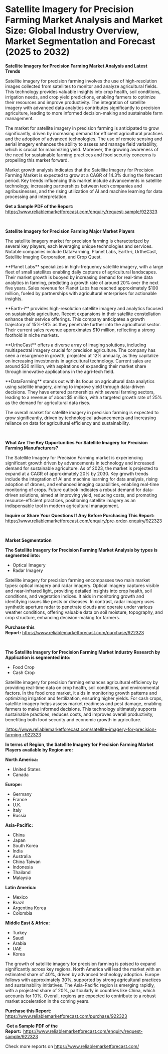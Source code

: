 <p><h1>Satellite Imagery for Precision Farming Market Analysis and Market Size: Global Industry Overview, Market Segmentation and Forecast (2025 to 2032)</h1></p><p><strong>Satellite Imagery for Precision Farming Market Analysis and Latest Trends</strong></p>
<p><p>Satellite imagery for precision farming involves the use of high-resolution images collected from satellites to monitor and analyze agricultural fields. This technology provides valuable insights into crop health, soil conditions, irrigation needs, and crop yield predictions, enabling farmers to optimize their resources and improve productivity. The integration of satellite imagery with advanced data analytics contributes significantly to precision agriculture, leading to more informed decision-making and sustainable farm management.</p><p>The market for satellite imagery in precision farming is anticipated to grow significantly, driven by increasing demand for efficient agricultural practices and the adoption of advanced technologies. The use of remote sensing and aerial imagery enhances the ability to assess and manage field variability, which is crucial for maximizing yield. Moreover, the growing awareness of the need for sustainable farming practices and food security concerns is propelling this market forward.</p><p>Market growth analysis indicates that the Satellite Imagery for Precision Farming Market is expected to grow at a CAGR of 14.3% during the forecast period. Key trends influencing this market include advancements in satellite technology, increasing partnerships between tech companies and agribusinesses, and the rising utilization of AI and machine learning for data processing and interpretation.</p></p>
<p><strong>Get a Sample PDF of the Report:&nbsp;</strong> <a href="https://www.reliablemarketforecast.com/enquiry/request-sample/922323?utm_campaign=2750&utm_medium=2&utm_source=Github&utm_content=ia&utm_term=07032025&utm_id=satellite-imagery-for-precision-farming">https://www.reliablemarketforecast.com/enquiry/request-sample/922323</a></p>
<p>&nbsp;</p>
<p><strong>Satellite Imagery for Precision Farming Major Market Players</strong></p>
<p><p>The satellite imagery market for precision farming is characterized by several key players, each leveraging unique technologies and services. Notable companies include DataFarming, Planet Labs, Earth-i, UrtheCast, Satellite Imaging Corporation, and Crop Quest.</p><p>**Planet Labs** specializes in high-frequency satellite imagery, with a large fleet of small satellites enabling daily captures of agricultural landscapes. Their market growth is buoyed by increasing demand for real-time data analytics in farming, predicting a growth rate of around 20% over the next five years. Sales revenue for Planet Labs has reached approximately $100 million, fueled by partnerships with agricultural enterprises for actionable insights.</p><p>**Earth-i** provides high-resolution satellite imagery and analytics focused on sustainable agriculture. Recent expansions in their satellite constellation enhance their service offerings. This company anticipates a growth trajectory of 15%-18% as they penetrate further into the agricultural sector. Their current sales revenue approximates $10 million, reflecting a strong foothold in niche markets.</p><p>**UrtheCast** offers a diverse array of imaging solutions, including multispectral imagery crucial for precision agriculture. The company has seen a resurgence in growth, projected at 12% annually, as they capitalize on increasing investments in agricultural technology. Current sales are around $30 million, with aspirations of expanding their market share through innovative applications in the agri-tech field.</p><p>**DataFarming** stands out with its focus on agricultural data analytics using satellite imagery, aiming to improve yield through data-driven decisions. They have entered partnerships with several farming sectors, leading to a revenue of about $5 million, with a targeted growth rate of 25% as the demand for agricultural data rises.</p><p>The overall market for satellite imagery in precision farming is expected to grow significantly, driven by technological advancements and increasing reliance on data for agricultural efficiency and sustainability.</p></p>
<p>&nbsp;</p>
<p><strong>What Are The Key Opportunities For Satellite Imagery for Precision Farming Manufacturers?</strong></p>
<p><p>The Satellite Imagery for Precision Farming market is experiencing significant growth driven by advancements in technology and increased demand for sustainable agriculture. As of 2023, the market is projected to expand at a CAGR of approximately 20% by 2030. Key growth trends include the integration of AI and machine learning for data analysis, rising adoption of drones, and enhanced imaging capabilities, enabling real-time monitoring of crops. Future outlook indicates a robust demand for data-driven solutions, aimed at improving yield, reducing costs, and promoting resource-efficient practices, positioning satellite imagery as an indispensable tool in modern agricultural management.</p></p>
<p><strong>Inquire or Share Your Questions If Any Before Purchasing This Report:</strong> <a href="https://www.reliablemarketforecast.com/enquiry/pre-order-enquiry/922323?utm_campaign=2750&utm_medium=2&utm_source=Github&utm_content=ia&utm_term=07032025&utm_id=satellite-imagery-for-precision-farming">https://www.reliablemarketforecast.com/enquiry/pre-order-enquiry/922323</a></p>
<p>&nbsp;</p>
<p><strong>Market Segmentation</strong></p>
<p><strong>The Satellite Imagery for Precision Farming Market Analysis by types is segmented into:</strong></p>
<p><ul><li>Optical Imagery</li><li>Radar Imagery</li></ul></p>
<p><p>Satellite imagery for precision farming encompasses two main market types: optical imagery and radar imagery. Optical imagery captures visible and near-infrared light, providing detailed insights into crop health, soil conditions, and vegetation indices. It aids in monitoring growth and identifying issues like pests or diseases. In contrast, radar imagery uses synthetic aperture radar to penetrate clouds and operate under various weather conditions, offering valuable data on soil moisture, topography, and crop structure, enhancing decision-making for farmers.</p></p>
<p><strong>Purchase this Report:&nbsp;</strong><a href="https://www.reliablemarketforecast.com/purchase/922323?utm_campaign=2750&utm_medium=2&utm_source=Github&utm_content=ia&utm_term=07032025&utm_id=satellite-imagery-for-precision-farming">https://www.reliablemarketforecast.com/purchase/922323</a></p>
<p>&nbsp;</p>
<p><strong>The Satellite Imagery for Precision Farming Market Industry Research by Application is segmented into:</strong></p>
<p><ul><li>Food Crop</li><li>Cash Crop</li></ul></p>
<p><p>Satellite imagery for precision farming enhances agricultural efficiency by providing real-time data on crop health, soil conditions, and environmental factors. In the food crop market, it aids in monitoring growth patterns and optimizing irrigation and fertilization, ensuring higher yields. For cash crops, satellite imagery helps assess market readiness and pest damage, enabling farmers to make informed decisions. This technology ultimately supports sustainable practices, reduces costs, and improves overall productivity, benefiting both food security and economic growth in agriculture.</p></p>
<p><a href="https://www.reliablemarketforecast.com/satellite-imagery-for-precision-farming-r922323?utm_campaign=2750&utm_medium=2&utm_source=Github&utm_content=ia&utm_term=07032025&utm_id=satellite-imagery-for-precision-farming">&nbsp;https://www.reliablemarketforecast.com/satellite-imagery-for-precision-farming-r922323</a></p>
<p><strong>In terms of Region, the Satellite Imagery for Precision Farming Market Players available by Region are:</strong></p>
<p>
    <p> <strong> North America: </strong>
        <ul>
            <li>United States</li>
            <li>Canada</li>
        </ul>
        </p> 
    <p> <strong> Europe: </strong>
        <ul>
            <li>Germany</li>
            <li>France</li>
            <li>U.K.</li>
            <li>Italy</li>
            <li>Russia</li>
        </ul>
        </p> 
    <p> <strong> Asia-Pacific: </strong>
        <ul>
            <li>China</li>
            <li>Japan</li>
            <li>South Korea</li>
            <li>India</li>
            <li>Australia</li>
            <li>China Taiwan</li>
            <li>Indonesia</li>
            <li>Thailand</li>
            <li>Malaysia</li>
        </ul>
        </p> 
    <p> <strong> Latin America: </strong>
        <ul>
            <li>Mexico</li>
            <li>Brazil</li>
            <li>Argentina Korea</li>
            <li>Colombia</li>
        </ul>
        </p> 
    <p> <strong> Middle East & Africa: </strong>
        <ul>
            <li>Turkey</li>
            <li>Saudi</li>
            <li>Arabia</li>
            <li>UAE</li>
            <li>Korea</li>
        </ul>
    </p>
    </p>
<p><p>The growth of satellite imagery for precision farming is poised to expand significantly across key regions. North America will lead the market with an estimated share of 40%, driven by advanced technology adoption. Europe follows with approximately 30%, supported by strong agricultural practices and sustainability initiatives. The Asia-Pacific region is emerging rapidly, with a projected share of 20%, particularly in countries like China, which accounts for 10%. Overall, regions are expected to contribute to a robust market acceleration in the coming years.</p></p>
<p><strong>Purchase this Report: </strong><a href="https://www.reliablemarketforecast.com/purchase/922323?utm_campaign=2750&utm_medium=2&utm_source=Github&utm_content=ia&utm_term=07032025&utm_id=satellite-imagery-for-precision-farming">https://www.reliablemarketforecast.com/purchase/922323</a></p>
<p>&nbsp;<strong>Get a Sample PDF of the Report:&nbsp;&nbsp;</strong><a href="https://www.reliablemarketforecast.com/enquiry/request-sample/922323?utm_campaign=2750&utm_medium=2&utm_source=Github&utm_content=ia&utm_term=07032025&utm_id=satellite-imagery-for-precision-farming">https://www.reliablemarketforecast.com/enquiry/request-sample/922323</a></p>
<p><strong></strong></p>
<p>Check more reports on <a href="https://www.reliablemarketforecast.com/?utm_campaign=2750&utm_medium=2&utm_source=Github&utm_content=ia&utm_term=07032025&utm_id=satellite-imagery-for-precision-farming">https://www.reliablemarketforecast.com/</a></p>